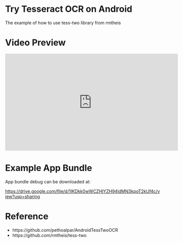 # Try Tesseract OCR on Android
The example of how to use tess-two library from rmtheis

# Video Preview
<iframe width="560" height="315" src="https://www.youtube.com/embed/SViqAuO4cb8" title="YouTube video player" frameborder="0" allow="accelerometer; autoplay; clipboard-write; encrypted-media; gyroscope; picture-in-picture" allowfullscreen></iframe>

# Example App Bundle
App bundle debug can be downloaded at:

https://drive.google.com/file/d/1IKDkk0wWCZHlYZH94ldMN3kpoT2kUf4c/view?usp=sharing

# Reference
<ul>
  <li>https://github.com/pethoalpar/AndroidTessTwoOCR</li>
  <li>https://github.com/rmtheis/tess-two</li>
</ul>
